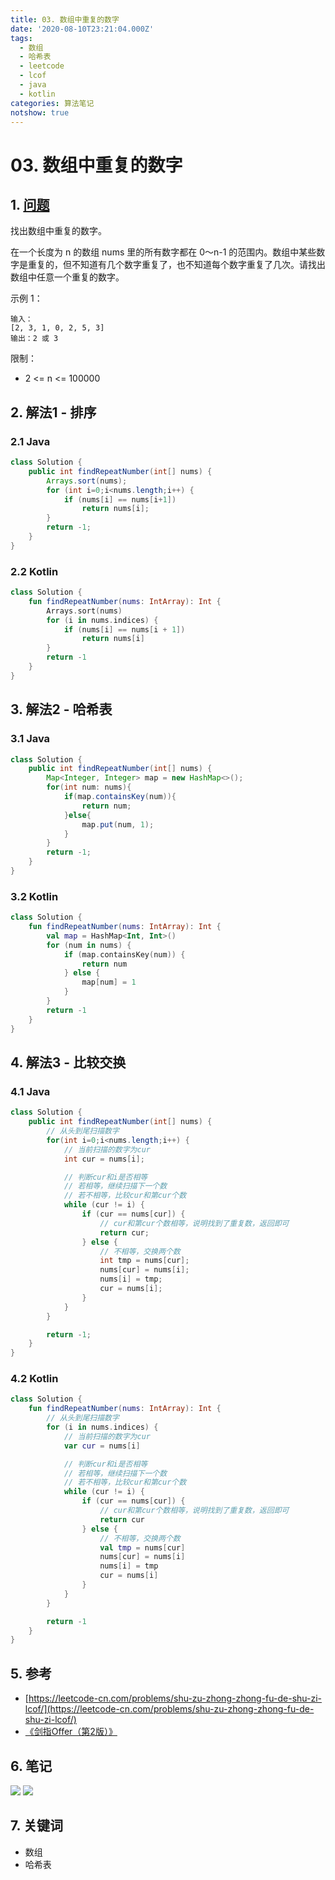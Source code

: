 ```yaml
---
title: 03. 数组中重复的数字
date: '2020-08-10T23:21:04.000Z'
tags:
  - 数组
  - 哈希表
  - leetcode
  - lcof
  - java
  - kotlin
categories: 算法笔记
notshow: true
---
```


# 03. 数组中重复的数字

## 1. [问题](https://leetcode-cn.com/problems/shu-zu-zhong-zhong-fu-de-shu-zi-lcof/)

找出数组中重复的数字。

在一个长度为 n 的数组 nums 里的所有数字都在 0～n-1 的范围内。数组中某些数字是重复的，但不知道有几个数字重复了，也不知道每个数字重复了几次。请找出数组中任意一个重复的数字。

示例 1：

```text
输入：
[2, 3, 1, 0, 2, 5, 3]
输出：2 或 3
```

限制：

* 2 &lt;= n &lt;= 100000

## 2. 解法1 - 排序

### 2.1 Java

```java
class Solution {
    public int findRepeatNumber(int[] nums) {
        Arrays.sort(nums);
        for (int i=0;i<nums.length;i++) {
            if (nums[i] == nums[i+1])
                return nums[i];
        }
        return -1;
    }
}
```

### 2.2 Kotlin

```kotlin
class Solution {
    fun findRepeatNumber(nums: IntArray): Int {
        Arrays.sort(nums)
        for (i in nums.indices) {
            if (nums[i] == nums[i + 1])
                return nums[i]
        }
        return -1
    }
}
```

## 3. 解法2 - 哈希表

### 3.1 Java

```java
class Solution {
    public int findRepeatNumber(int[] nums) {
        Map<Integer, Integer> map = new HashMap<>();
        for(int num: nums){
            if(map.containsKey(num)){
                return num;
            }else{
                map.put(num, 1);
            }
        }
        return -1;
    }
}
```

### 3.2 Kotlin

```kotlin
class Solution {
    fun findRepeatNumber(nums: IntArray): Int {
        val map = HashMap<Int, Int>()
        for (num in nums) {
            if (map.containsKey(num)) {
                return num
            } else {
                map[num] = 1
            }
        }
        return -1
    }
}
```

## 4. 解法3 - 比较交换

### 4.1 Java

```java
class Solution {
    public int findRepeatNumber(int[] nums) {
        // 从头到尾扫描数字
        for(int i=0;i<nums.length;i++) {
            // 当前扫描的数字为cur
            int cur = nums[i];

            // 判断cur和i是否相等
            // 若相等，继续扫描下一个数
            // 若不相等，比较cur和第cur个数
            while (cur != i) {
                if (cur == nums[cur]) {
                    // cur和第cur个数相等，说明找到了重复数，返回即可
                    return cur;
                } else {
                    // 不相等，交换两个数
                    int tmp = nums[cur];
                    nums[cur] = nums[i];
                    nums[i] = tmp;
                    cur = nums[i];
                }
            }
        }

        return -1;
    }
}
```

### 4.2 Kotlin

```kotlin
class Solution {
    fun findRepeatNumber(nums: IntArray): Int {
        // 从头到尾扫描数字
        for (i in nums.indices) {
            // 当前扫描的数字为cur
            var cur = nums[i]

            // 判断cur和i是否相等
            // 若相等，继续扫描下一个数
            // 若不相等，比较cur和第cur个数
            while (cur != i) {
                if (cur == nums[cur]) {
                    // cur和第cur个数相等，说明找到了重复数，返回即可
                    return cur
                } else {
                    // 不相等，交换两个数
                    val tmp = nums[cur]
                    nums[cur] = nums[i]
                    nums[i] = tmp
                    cur = nums[i]
                }
            }
        }

        return -1
    }
}
```

## 5. 参考

* [https://leetcode-cn.com/problems/shu-zu-zhong-zhong-fu-de-shu-zi-lcof/](https://leetcode-cn.com/problems/shu-zu-zhong-zhong-fu-de-shu-zi-lcof/)
* [《剑指Offer（第2版）》](https://book.douban.com/subject/27008702/)

## 6. 笔记

![](https://777blog.oss-cn-shanghai.aliyuncs.com/leetcode/lcof-03-1.jpg) ![](https://777blog.oss-cn-shanghai.aliyuncs.com/leetcode/lcof-03-2.jpg)

## 7. 关键词

* 数组
* 哈希表

